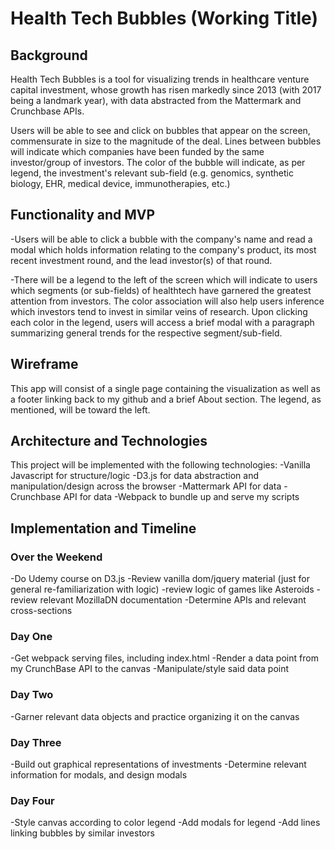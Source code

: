 # Health Tech Bubbles (Working Title)

## Background 

Health Tech Bubbles is a tool for visualizing trends in healthcare venture capital investment, whose growth has risen markedly since 2013 (with 2017 being a landmark year), with data abstracted from the Mattermark and Crunchbase APIs.  

Users will be able to see and click on bubbles that appear on the screen, commensurate in size to the magnitude of the deal. Lines between bubbles will indicate which companies have been funded by the same investor/group of investors. The color of the bubble will indicate, as per legend, the investment's relevant sub-field (e.g. genomics, synthetic biology, EHR, medical device, immunotherapies, etc.)

## Functionality and MVP

-Users will be able to click a bubble with the company's name and read a modal which holds information relating to the company's product, its most recent investment round, and the lead investor(s) of that round. 

-There will be a legend to the left of the screen which will indicate to users which segments (or sub-fields) of healthtech have garnered the greatest attention from investors. The color association will also help users inference which investors tend to invest in similar veins of research. Upon clicking each color in the legend, users will access a brief modal with a paragraph summarizing general trends for the respective segment/sub-field.

## Wireframe

This app will consist of a single page containing the visualization as well as a footer linking back to my github and a brief About section. The legend, as mentioned, will be toward the left.

## Architecture and Technologies 

This project will be implemented with the following technologies: 
-Vanilla Javascript for structure/logic
-D3.js for data abstraction and manipulation/design across the browser
-Mattermark API for data
-Crunchbase API for data
-Webpack to bundle up and serve my scripts 

## Implementation and Timeline 

### Over the Weekend 
  -Do Udemy course on D3.js
  -Review vanilla dom/jquery material (just for general re-familiarization with logic)
  -review logic of games like Asteroids 
  -review relevant MozillaDN documentation 
  -Determine APIs and relevant cross-sections 
 
### Day One 
  -Get webpack serving files, including index.html
  -Render a data point from my CrunchBase API to the canvas
  -Manipulate/style said data point 
  
### Day Two 
  -Garner relevant data objects and practice organizing it on the canvas
  
### Day Three 
  -Build out graphical representations of investments 
  -Determine relevant information for modals, and design modals 

### Day Four 
  -Style canvas according to color legend
  -Add modals for legend
  -Add lines linking bubbles by similar investors 


